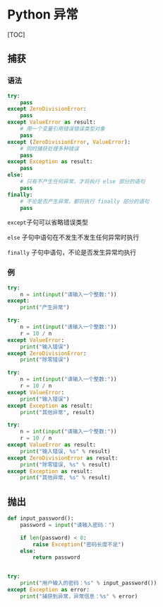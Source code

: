 # Python 异常

[TOC]

## 捕获

### 语法

```Python
try:
    pass
except ZeroDivisionError:
    pass
except ValueError as result:
    # 用一个变量引用错误错误类型对象
    pass
except (ZeroDivisionError, ValueError):
    # 同时捕获处理多种错误
    pass
except Exception as result:
    pass
else:
    # 只有不产生任何异常，才将执行 else 部分的语句
    pass
finally:
    # 不论是否产生异常，都将执行 finally 部分的语句
    pass
```

`except`子句可以省略错误类型

`else` 子句中语句在不发生不发生任何异常时执行

`finally` 子句中语句，不论是否发生异常均执行

### 例

```Python
try:
    n = int(input("请输入一个整数:"))
except:
    print("产生异常")
```

```Python
try:
    n = int(input("请输入一个整数:"))
    r = 10 / n
except ValueError:
    print("输入错误")
except ZeroDivisionError:
    print("除零错误")
```

```Python
try:
    n = int(input("请输入一个整数:"))
    r = 10 / n
except ValueError:
    print("输入错误")
except Exception as result:
    print("其他异常", result)
```

```Python
try:
    n = int(input("请输入一个整数:"))
    r = 10 / n
except ValueError as result:
    print("输入错误, %s" % result)
except ZeroDivisionError as result:
    print("除零错误, %s" % result)
except Exception as result:
    print("其他异常, %s" % result)

```

## 抛出

```Python
def input_password():
    password = input("请输入密码：")

    if len(password) < 8:
        raise Exception("密码长度不足")
    else:
        return password


try:
    print("用户输入的密码：%s" % input_password())
except Exception as error:
    print("捕获到异常，异常信息：%s" % error)
```








